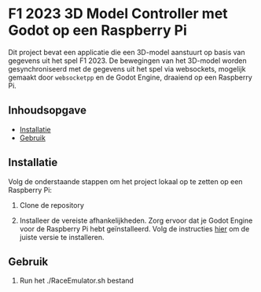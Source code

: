 # F1 2023 3D Model Controller met Godot op een Raspberry Pi

Dit project bevat een applicatie die een 3D-model aanstuurt op basis van gegevens uit het spel F1 2023. De bewegingen van het 3D-model worden gesynchroniseerd met de gegevens uit het spel via websockets, mogelijk gemaakt door `websocketpp` en de Godot Engine, draaiend op een Raspberry Pi.

## Inhoudsopgave
- [Installatie](#installatie)
- [Gebruik](#gebruik)

## Installatie

Volg de onderstaande stappen om het project lokaal op te zetten op een Raspberry Pi:

1. Clone de repository

2. Installeer de vereiste afhankelijkheden. Zorg ervoor dat je Godot Engine voor de Raspberry Pi hebt geïnstalleerd. Volg de instructies [hier](https://godotengine.org/download/linux) om de juiste versie te installeren.

## Gebruik

1. Run het ./RaceEmulator.sh bestand
